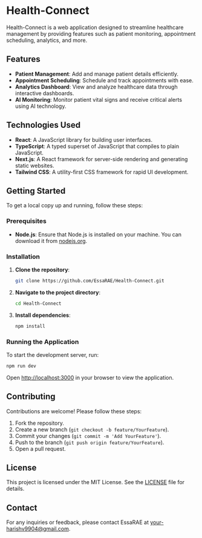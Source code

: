 # Health-Connect

Health-Connect is a web application designed to streamline healthcare management by providing features such as patient monitoring, appointment scheduling, analytics, and more.

## Features

- **Patient Management**: Add and manage patient details efficiently.
- **Appointment Scheduling**: Schedule and track appointments with ease.
- **Analytics Dashboard**: View and analyze healthcare data through interactive dashboards.
- **AI Monitoring**: Monitor patient vital signs and receive critical alerts using AI technology.

## Technologies Used

- **React**: A JavaScript library for building user interfaces.
- **TypeScript**: A typed superset of JavaScript that compiles to plain JavaScript.
- **Next.js**: A React framework for server-side rendering and generating static websites.
- **Tailwind CSS**: A utility-first CSS framework for rapid UI development.

## Getting Started

To get a local copy up and running, follow these steps:

### Prerequisites

- **Node.js**: Ensure that Node.js is installed on your machine. You can download it from [nodejs.org](https://nodejs.org/).

### Installation

1. **Clone the repository**:

   ```bash
   git clone https://github.com/EssaRAE/Health-Connect.git
   ```

2. **Navigate to the project directory**:

   ```bash
   cd Health-Connect
   ```

3. **Install dependencies**:

   ```bash
   npm install
   ```

### Running the Application

To start the development server, run:

```bash
npm run dev
```

Open [http://localhost:3000](http://localhost:3000) in your browser to view the application.

## Contributing

Contributions are welcome! Please follow these steps:

1. Fork the repository.
2. Create a new branch (`git checkout -b feature/YourFeature`).
3. Commit your changes (`git commit -m 'Add YourFeature'`).
4. Push to the branch (`git push origin feature/YourFeature`).
5. Open a pull request.

## License

This project is licensed under the MIT License. See the [LICENSE](LICENSE) file for details.

## Contact

For any inquiries or feedback, please contact EssaRAE at [your-harishv9904@gmail.com](mailto:your-harishv9904@gmail.com).

